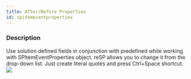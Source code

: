 ```yaml
---
title: After/Before Properties
id: spitemeventproperties
---
```


### Description
Use solution defined fields in conjunction with predefined while working with SPItemEventProperties object.
reSP allows you to change it from the drop-down list.
Just create literal quotes and press Ctrl+Space shortcut.
<br/>
![](/assets/resp/code-completion/SPItemEventProperties.gif)




